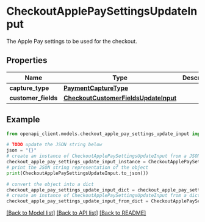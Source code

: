 # CheckoutApplePaySettingsUpdateInput

The Apple Pay settings to be used for the checkout.

## Properties

Name | Type | Description | Notes
------------ | ------------- | ------------- | -------------
**capture_type** | [**PaymentCaptureType**](PaymentCaptureType.md) |  | [optional] 
**customer_fields** | [**CheckoutCustomerFieldsUpdateInput**](CheckoutCustomerFieldsUpdateInput.md) |  | [optional] 

## Example

```python
from openapi_client.models.checkout_apple_pay_settings_update_input import CheckoutApplePaySettingsUpdateInput

# TODO update the JSON string below
json = "{}"
# create an instance of CheckoutApplePaySettingsUpdateInput from a JSON string
checkout_apple_pay_settings_update_input_instance = CheckoutApplePaySettingsUpdateInput.from_json(json)
# print the JSON string representation of the object
print(CheckoutApplePaySettingsUpdateInput.to_json())

# convert the object into a dict
checkout_apple_pay_settings_update_input_dict = checkout_apple_pay_settings_update_input_instance.to_dict()
# create an instance of CheckoutApplePaySettingsUpdateInput from a dict
checkout_apple_pay_settings_update_input_from_dict = CheckoutApplePaySettingsUpdateInput.from_dict(checkout_apple_pay_settings_update_input_dict)
```
[[Back to Model list]](../README.md#documentation-for-models) [[Back to API list]](../README.md#documentation-for-api-endpoints) [[Back to README]](../README.md)


